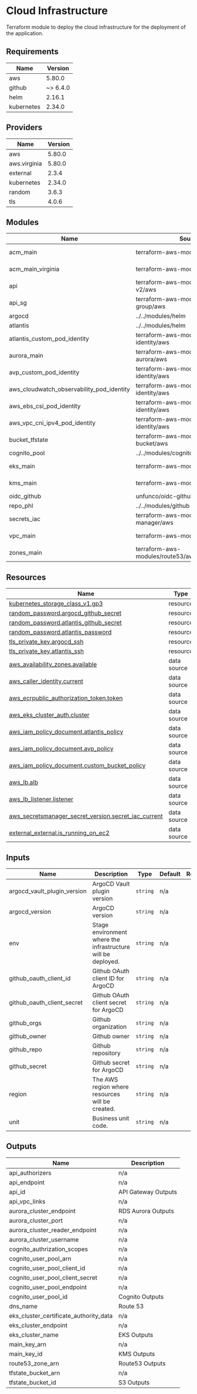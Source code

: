 # Cloud Infrastructure

Terraform module to deploy the cloud infrastructure for the deployment of the application.

<!-- BEGIN_TF_DOCS -->
## Requirements

| Name | Version |
|------|---------|
| aws | 5.80.0 |
| github | ~> 6.4.0 |
| helm | 2.16.1 |
| kubernetes | 2.34.0 |

## Providers

| Name | Version |
|------|---------|
| aws | 5.80.0 |
| aws.virginia | 5.80.0 |
| external | 2.3.4 |
| kubernetes | 2.34.0 |
| random | 3.6.3 |
| tls | 4.0.6 |

## Modules

| Name | Source | Version |
|------|--------|---------|
| acm\_main | terraform-aws-modules/acm/aws | ~> 4.3.2 |
| acm\_main\_virginia | terraform-aws-modules/acm/aws | ~> 4.3.2 |
| api | terraform-aws-modules/apigateway-v2/aws | ~> 5.2.1 |
| api\_sg | terraform-aws-modules/security-group/aws | ~> 5.2.0 |
| argocd | ../../modules/helm | n/a |
| atlantis | ../../modules/helm | n/a |
| atlantis\_custom\_pod\_identity | terraform-aws-modules/eks-pod-identity/aws | ~> 1.7.0 |
| aurora\_main | terraform-aws-modules/rds-aurora/aws | ~> 9.10.0 |
| avp\_custom\_pod\_identity | terraform-aws-modules/eks-pod-identity/aws | ~> 1.7.0 |
| aws\_cloudwatch\_observability\_pod\_identity | terraform-aws-modules/eks-pod-identity/aws | ~> 1.7.0 |
| aws\_ebs\_csi\_pod\_identity | terraform-aws-modules/eks-pod-identity/aws | ~> 1.7.0 |
| aws\_vpc\_cni\_ipv4\_pod\_identity | terraform-aws-modules/eks-pod-identity/aws | ~> 1.7.0 |
| bucket\_tfstate | terraform-aws-modules/s3-bucket/aws | ~> 4.2.2 |
| cognito\_pool | ../../modules/cognito | n/a |
| eks\_main | terraform-aws-modules/eks/aws | ~> 20.31.0 |
| kms\_main | terraform-aws-modules/kms/aws | ~> 3.1.1 |
| oidc\_github | unfunco/oidc-github/aws | 1.8.0 |
| repo\_phl | ../../modules/github | n/a |
| secrets\_iac | terraform-aws-modules/secrets-manager/aws | ~> 1.3.1 |
| vpc\_main | terraform-aws-modules/vpc/aws | ~> 5.16.0 |
| zones\_main | terraform-aws-modules/route53/aws//modules/zones | ~> 2.10.2 |

## Resources

| Name | Type |
|------|------|
| [kubernetes_storage_class_v1.gp3](https://registry.terraform.io/providers/hashicorp/kubernetes/2.34.0/docs/resources/storage_class_v1) | resource |
| [random_password.argocd_github_secret](https://registry.terraform.io/providers/hashicorp/random/latest/docs/resources/password) | resource |
| [random_password.atlantis_github_secret](https://registry.terraform.io/providers/hashicorp/random/latest/docs/resources/password) | resource |
| [random_password.atlantis_password](https://registry.terraform.io/providers/hashicorp/random/latest/docs/resources/password) | resource |
| [tls_private_key.argocd_ssh](https://registry.terraform.io/providers/hashicorp/tls/latest/docs/resources/private_key) | resource |
| [tls_private_key.atlantis_ssh](https://registry.terraform.io/providers/hashicorp/tls/latest/docs/resources/private_key) | resource |
| [aws_availability_zones.available](https://registry.terraform.io/providers/hashicorp/aws/5.80.0/docs/data-sources/availability_zones) | data source |
| [aws_caller_identity.current](https://registry.terraform.io/providers/hashicorp/aws/5.80.0/docs/data-sources/caller_identity) | data source |
| [aws_ecrpublic_authorization_token.token](https://registry.terraform.io/providers/hashicorp/aws/5.80.0/docs/data-sources/ecrpublic_authorization_token) | data source |
| [aws_eks_cluster_auth.cluster](https://registry.terraform.io/providers/hashicorp/aws/5.80.0/docs/data-sources/eks_cluster_auth) | data source |
| [aws_iam_policy_document.atlantis_policy](https://registry.terraform.io/providers/hashicorp/aws/5.80.0/docs/data-sources/iam_policy_document) | data source |
| [aws_iam_policy_document.avp_policy](https://registry.terraform.io/providers/hashicorp/aws/5.80.0/docs/data-sources/iam_policy_document) | data source |
| [aws_iam_policy_document.custom_bucket_policy](https://registry.terraform.io/providers/hashicorp/aws/5.80.0/docs/data-sources/iam_policy_document) | data source |
| [aws_lb.alb](https://registry.terraform.io/providers/hashicorp/aws/5.80.0/docs/data-sources/lb) | data source |
| [aws_lb_listener.listener](https://registry.terraform.io/providers/hashicorp/aws/5.80.0/docs/data-sources/lb_listener) | data source |
| [aws_secretsmanager_secret_version.secret_iac_current](https://registry.terraform.io/providers/hashicorp/aws/5.80.0/docs/data-sources/secretsmanager_secret_version) | data source |
| [external_external.is_running_on_ec2](https://registry.terraform.io/providers/hashicorp/external/latest/docs/data-sources/external) | data source |

## Inputs

| Name | Description | Type | Default | Required |
|------|-------------|------|---------|:--------:|
| argocd\_vault\_plugin\_version | ArgoCD Vault plugin version | `string` | n/a | yes |
| argocd\_version | ArgoCD version | `string` | n/a | yes |
| env | Stage environment where the infrastructure will be deployed. | `string` | n/a | yes |
| github\_oauth\_client\_id | Github OAuth client ID for ArgoCD | `string` | n/a | yes |
| github\_oauth\_client\_secret | Github OAuth client secret for ArgoCD | `string` | n/a | yes |
| github\_orgs | Github organization | `string` | n/a | yes |
| github\_owner | Github owner | `string` | n/a | yes |
| github\_repo | Github repository | `string` | n/a | yes |
| github\_secret | Github secret for ArgoCD | `string` | n/a | yes |
| region | The AWS region where resources will be created. | `string` | n/a | yes |
| unit | Business unit code. | `string` | n/a | yes |

## Outputs

| Name | Description |
|------|-------------|
| api\_authorizers | n/a |
| api\_endpoint | n/a |
| api\_id | API Gateway Outputs |
| api\_vpc\_links | n/a |
| aurora\_cluster\_endpoint | RDS Aurora Outputs |
| aurora\_cluster\_port | n/a |
| aurora\_cluster\_reader\_endpoint | n/a |
| aurora\_cluster\_username | n/a |
| cognito\_authrization\_scopes | n/a |
| cognito\_user\_pool\_arn | n/a |
| cognito\_user\_pool\_client\_id | n/a |
| cognito\_user\_pool\_client\_secret | n/a |
| cognito\_user\_pool\_endpoint | n/a |
| cognito\_user\_pool\_id | Cognito Outputs |
| dns\_name | Route 53 |
| eks\_cluster\_certificate\_authority\_data | n/a |
| eks\_cluster\_endpoint | n/a |
| eks\_cluster\_name | EKS Outputs |
| main\_key\_arn | n/a |
| main\_key\_id | KMS Outputs |
| route53\_zone\_arn | Route53 Outputs |
| tfstate\_bucket\_arn | n/a |
| tfstate\_bucket\_id | S3 Outputs |
<!-- END_TF_DOCS -->